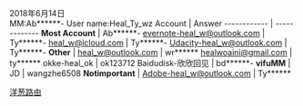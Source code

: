 2018年6月14日  
MM:Ab******-
User name:Heal_Ty_wz
Account | Answer
------------ | -------------
**Most Account** | Ab******-
evernote-heal_w@outlook.com | Ty******-
heal_w@icloud.com | Ty******-
Udacity-heal_w@outlook.com | Ty******-
**Other** |
heal_w@outlook.com | wr******
healwoaini@gmail.com | ty******
okke-heal_ok | ok123712
Baidudisk-欣欣回见 | bd******-
**vifuMM** |
JD | wangzhe6508
**Notimportant** |
Adobe-heal_w@outlook.com | Ty******


[洋葱路由](http://hss3uro2hsxfogfq.onion/)

